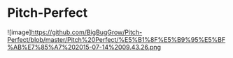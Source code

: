 # Pitch-Perfect
![image]https://github.com/BigBugGrow/Pitch-Perfect/blob/master/Pitch%20Perfect/%E5%B1%8F%E5%B9%95%E5%BF%AB%E7%85%A7%202015-07-14%2009.43.26.png
